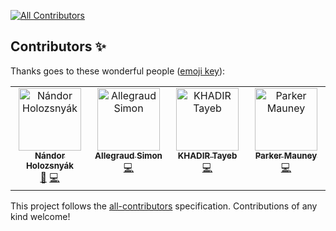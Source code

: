 
<!-- ALL-CONTRIBUTORS-BADGE:START - Do not remove or modify this section -->
[![All Contributors](https://img.shields.io/badge/all_contributors-4-orange.svg?style=flat-square)](#contributors-)
<!-- ALL-CONTRIBUTORS-BADGE:END -->
## Contributors ✨

Thanks goes to these wonderful people ([emoji key](https://allcontributors.org/docs/en/emoji-key)):

<!-- ALL-CONTRIBUTORS-LIST:START - Do not remove or modify this section -->
<!-- prettier-ignore-start -->
<!-- markdownlint-disable -->
<table>
  <tbody>
    <tr>
      <td align="center" valign="top" width="14.28%"><a href="https://github.com/nandorholozsnyak"><img src="https://avatars.githubusercontent.com/u/11406183?v=4?s=100" width="100px;" alt="Nándor Holozsnyák"/><br /><sub><b>Nándor Holozsnyák</b></sub></a><br /><a href="#maintenance-nandorholozsnyak" title="Maintenance">🚧</a> <a href="https://github.com/rodnansol/spring-configuration-property-documenter/commits?author=nandorholozsnyak" title="Code">💻</a></td>
      <td align="center" valign="top" width="14.28%"><a href="https://github.com/Allsimon"><img src="https://avatars.githubusercontent.com/u/8037169?v=4?s=100" width="100px;" alt="Allegraud Simon"/><br /><sub><b>Allegraud Simon</b></sub></a><br /><a href="https://github.com/rodnansol/spring-configuration-property-documenter/commits?author=Allsimon" title="Code">💻</a></td>
      <td align="center" valign="top" width="14.28%"><a href="https://github.com/tkhadir"><img src="https://avatars.githubusercontent.com/u/45130488?v=4?s=100" width="100px;" alt="KHADIR Tayeb"/><br /><sub><b>KHADIR Tayeb</b></sub></a><br /><a href="https://github.com/rodnansol/spring-configuration-property-documenter/commits?author=tkhadir" title="Code">💻</a></td>
      <td align="center" valign="top" width="14.28%"><a href="https://github.com/ParkerM"><img src="https://avatars.githubusercontent.com/u/5124113?v=4?s=100" width="100px;" alt="Parker Mauney"/><br /><sub><b>Parker Mauney</b></sub></a><br /><a href="https://github.com/rodnansol/spring-configuration-property-documenter/commits?author=ParkerM" title="Code">💻</a></td>
    </tr>
  </tbody>
</table>

<!-- markdownlint-restore -->
<!-- prettier-ignore-end -->

<!-- ALL-CONTRIBUTORS-LIST:END -->

This project follows the [all-contributors](https://github.com/all-contributors/all-contributors) specification. Contributions of any kind welcome!
